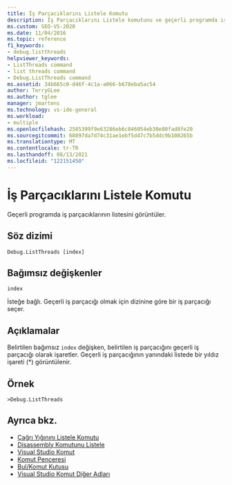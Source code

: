```yaml
---
title: İş Parçacıklarını Listele Komutu
description: İş Parçacıklarını Listele komutunu ve geçerli programda iş parçacıklarının listesini nasıl görüntüle olduğunu öğrenin.
ms.custom: SEO-VS-2020
ms.date: 11/04/2016
ms.topic: reference
f1_keywords:
- debug.listthreads
helpviewer_keywords:
- ListThreads command
- list threads command
- Debug.ListThreads command
ms.assetid: 34b665c0-d46f-4c1a-a066-b678eba5ac54
author: TerryGLee
ms.author: tglee
manager: jmartens
ms.technology: vs-ide-general
ms.workload:
- multiple
ms.openlocfilehash: 2585399f9e63286eb6c846054eb30e80fad8fe20
ms.sourcegitcommit: 68897da7d74c31ae1ebf5d47c7b5ddc9b108265b
ms.translationtype: MT
ms.contentlocale: tr-TR
ms.lasthandoff: 08/13/2021
ms.locfileid: "122151450"
---
```

# <a name="list-threads-command"></a>İş Parçacıklarını Listele Komutu
Geçerli programda iş parçacıklarının listesini görüntüler.

## <a name="syntax"></a>Söz dizimi

```
Debug.ListThreads [index]
```

## <a name="arguments"></a>Bağımsız değişkenler
`index`

İsteğe bağlı. Geçerli iş parçacığı olmak için dizinine göre bir iş parçacığı seçer.

## <a name="remarks"></a>Açıklamalar
Belirtilen bağımsız `index` değişken, belirtilen iş parçacığını geçerli iş parçacığı olarak işaretler. Geçerli iş parçacığının yanındaki listede bir yıldız işareti (*) görüntülenir.

## <a name="example"></a>Örnek

```
>Debug.ListThreads
```

## <a name="see-also"></a>Ayrıca bkz.

- [Çağrı Yığınını Listele Komutu](../../ide/reference/list-call-stack-command.md)
- [Disassembly Komutunu Listele](../../ide/reference/list-disassembly-command.md)
- [Visual Studio Komut](../../ide/reference/visual-studio-commands.md)
- [Komut Penceresi](../../ide/reference/command-window.md)
- [Bul/Komut Kutusu](../../ide/find-command-box.md)
- [Visual Studio Komut Diğer Adları](../../ide/reference/visual-studio-command-aliases.md)
